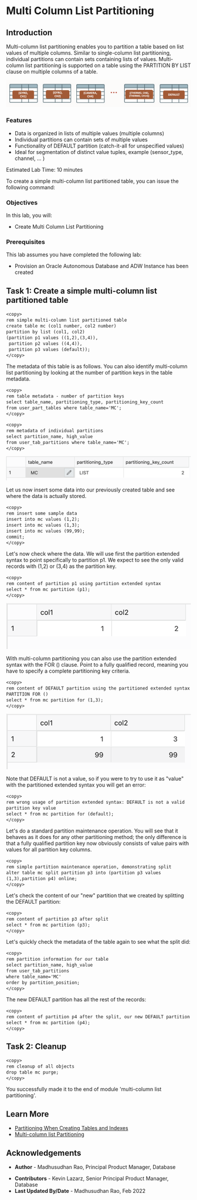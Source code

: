 # Multi Column List Partitioning 

## Introduction
  
Multi-column list partitioning enables you to partition a table based on list values of multiple columns. Similar to single-column list partitioning, individual partitions can contain sets containing lists of values. Multi-column list partitioning is supported on a table using the PARTITION BY LIST clause on multiple columns of a table.

![Image alt text](images/lab8_04.png "Multi List Partition")

### Features

* Data is organized in lists of multiple values (multiple columns)
* Individual partitions can contain sets of multiple values
* Functionality of DEFAULT partition (catch-it-all for unspecified values)
* Ideal for segmentation of distinct value tuples, example (sensor_type, channel, ... )  

Estimated Lab Time: 10 minutes

To create a simple multi-column list partitioned table, you can issue the following command:

### Objectives
 
In this lab, you will:
* Create Multi Column List Partitioning 

### Prerequisites
This lab assumes you have completed the following lab:

- Provision an Oracle Autonomous Database and ADW Instance has been created

## Task 1: Create a simple multi-column list partitioned table

```
<copy>
rem simple multi-column list partitioned table
create table mc (col1 number, col2 number)
partition by list (col1, col2)
(partition p1 values ((1,2),(3,4)),
 partition p2 values ((4,4)),
 partition p3 values (default));
</copy>
```
The metadata of this table is as follows. You can also identify multi-column list partitioning by looking at the number of partition keys in the table metadata.
```
<copy>
rem table metadata - number of partition keys
select table_name, partitioning_type, partitioning_key_count 
from user_part_tables where table_name='MC';
</copy>
```
 
```
<copy>
rem metadata of individual partitions
select partition_name, high_value
from user_tab_partitions where table_name='MC';
</copy>
```

![Image alt text](images/lab8_01.png "Multi List Partition")

Let us now insert some data into our previously created table and see where the data is actually stored.

```
<copy>
rem insert some sample data
insert into mc values (1,2);
insert into mc values (1,3);
insert into mc values (99,99);
commit;
</copy>
```
Let's now check where the data. We will use first the partition extended syntax to point specifically to partition p1. We expect to see the only valid records with (1,2) or (3,4) as the partition key.
```
<copy>
rem content of partition p1 using partition extended syntax
select * from mc partition (p1);
</copy>
```

![Image alt text](images/lab8_02.png "Multi Column Partition")


With multi-column partitioning you can also use the partition extended syntax with the FOR () clause. Point to a fully qualified record, meaning you have to specify a complete partitioning key criteria.

```
<copy>
rem content of DEFAULT partition using the partitioned extended syntax PARTITION FOR ()
select * from mc partition for (1,3);
</copy>
```

![Image alt text](images/lab8_03.png "Multi Column Partition")


Note that DEFAULT is not a value, so if you were to try to use it as "value" with the partitioned extended syntax you will get an error:
```
<copy>
rem wrong usage of partition extended syntax: DEFAULT is not a valid partition key value
select * from mc partition for (default);
</copy>
```
 Let's do a standard partition maintenance operation. You will see that it behaves as it does for any other partitioning method; the only difference is that a fully qualified partition key now obviously consists of value pairs with values for all partition key columns.
```
<copy>
rem simple partition maintenance operation, demonstrating split
alter table mc split partition p3 into (partition p3 values (1,3),partition p4) online;
</copy>
```

Let's check the content of our "new" partition that we created by splitting the DEFAULT partition:

```
<copy>
rem content of partition p3 after split
select * from mc partition (p3);
</copy>
```

Let's quickly check the metadata of the table again to see what the split did:

```
<copy>
rem partition information for our table
select partition_name, high_value
from user_tab_partitions
where table_name='MC'
order by partition_position;
</copy>
```

The new DEFAULT partition has all the rest of the records:

```
<copy>
rem content of partition p4 after the split, our new DEFAULT partition
select * from mc partition (p4);
</copy>
```

## Task 2: Cleanup
 

```
<copy>
rem cleanup of all objects
drop table mc purge; 
</copy>
```

You successfully made it to the end of module 'multi-column list partitioning'. 

## Learn More
 
* [Partitioning When Creating Tables and Indexes](https://docs.oracle.com/en/database/oracle/oracle-database/21/vldbg/partition-create-tables-indexes.html) 
* [Multi-column list Partitioning](https://livesql.oracle.com/apex/livesql/file/tutorial_EDVE861H5MO8DX16EGJ80HOTK.html)  

## Acknowledgements

- **Author** - Madhusudhan Rao, Principal Product Manager, Database
* **Contributors** - Kevin Lazarz, Senior Principal Product Manager, Database  
* **Last Updated By/Date** -  Madhusudhan Rao, Feb 2022 
